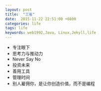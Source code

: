 ```yaml
---
layout: post
title:  "三省"
date:  2015-11-22 22:51:00 +0800
categories: life
tags: life
keywords: web1992,Java, Linux,Jekyll,life
---
```



- 专注眼下
- 思考力与推动力
- Never Say No
- 投资未来
- 善用工具
- 管理时间
- 别人雇佣你，是让你创造价值，而不是编程
